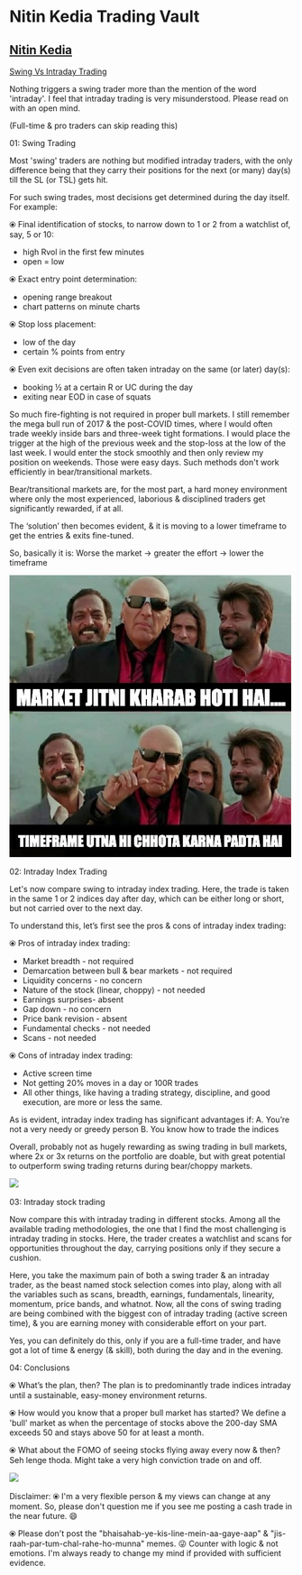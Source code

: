 
# **Nitin Kedia Trading Vault**

## [Nitin Kedia](https://x.com/finallynitin)
[Swing Vs Intraday Trading](https://x.com/finallynitin/status/1945167143982785015)


Nothing triggers a swing trader more than the mention of the word 'intraday'. I feel that intraday trading is very misunderstood. Please read on with an open mind.

(Full-time & pro traders can skip reading this)

01: Swing Trading

Most 'swing' traders are nothing but modified intraday traders, with the only difference being that they carry their positions for the next (or many) day(s) till the SL (or TSL) gets hit.

For such swing trades, most decisions get determined during the day itself. For example:

⦿ Final identification of stocks, to narrow down to 1 or 2 from a watchlist of, say, 5 or 10:
- high Rvol in the first few minutes
- open = low

⦿ Exact entry point determination:
- opening range breakout
- chart patterns on minute charts

⦿ Stop loss placement:
- low of the day
- certain % points from entry

⦿ Even exit decisions are often taken intraday on the same (or later) day(s):
- booking ½ at a certain R or UC during the day
- exiting near EOD in case of squats

So much fire-fighting is not required in proper bull markets. I still remember the mega bull run of 2017 & the post-COVID times, where I would often trade weekly inside bars and three-week tight formations. I would place the trigger at the high of the previous week and the stop-loss at the low of the last week. I would enter the stock smoothly and then only review my position on weekends. Those were easy days. Such methods don't work efficiently in bear/transitional markets.

Bear/transitional markets are, for the most part, a hard money environment where only the most experienced, laborious & disciplined traders get significantly rewarded, if at all.

The ‘solution’ then becomes evident, & it is moving to a lower timeframe to get the entries & exits fine-tuned.

So, basically it is:
Worse the market → greater the effort → lower the timeframe

![](https://github.com/Shaurya005/wisdom-vault/blob/3b673729eeed890ad866fbb53b15547e078fe1ac/files/Gv6b0aSWsAAHtKe.jpeg)

02: Intraday Index Trading

Let's now compare swing to intraday index trading. Here, the trade is taken in the same 1 or 2 indices day after day, which can be either long or short, but not carried over to the next day.

To understand this, let’s first see the pros & cons of intraday index trading:

⦿ Pros of intraday index trading:
- Market breadth - not required
- Demarcation between bull & bear markets - not required
- Liquidity concerns - no concern
- Nature of the stock (linear, choppy) - not needed
- Earnings surprises- absent
- Gap down - no concern
- Price bank revision - absent
- Fundamental checks - not needed
- Scans - not needed

⦿ Cons of intraday index trading:
- Active screen time
- Not getting 20% moves in a day or 100R trades
-  All other things, like having a trading strategy, discipline, and good execution, are more or less the same.

As is evident, intraday index trading has significant advantages if:
A. You’re not a very needy or greedy person
B. You know how to trade the indices

Overall, probably not as hugely rewarding as swing trading in bull markets, where 2x or 3x returns on the portfolio are doable, but with great potential to outperform swing trading returns during bear/choppy markets.

![](/Users/shaurya.jaiswal/Downloads/Gv6b1dzWYAAfDh1.jpeg)


03: Intraday stock trading

Now compare this with intraday trading in different stocks. Among all the available trading methodologies, the one that I find the most challenging is intraday trading in stocks. Here, the trader creates a watchlist and scans for opportunities throughout the day, carrying positions only if they secure a cushion.

Here, you take the maximum pain of both a swing trader & an intraday trader, as the beast named stock selection comes into play, along with all the variables such as scans, breadth, earnings, fundamentals, linearity, momentum, price bands, and whatnot. Now, all the cons of swing trading are being combined with the biggest con of intraday trading (active screen time), & you are earning money with considerable effort on your part.

Yes, you can definitely do this, only if you are a full-time trader, and have got a lot of time & energy (& skill), both during the day and in the evening.

04: Conclusions

⦿ What’s the plan, then?
The plan is to predominantly trade indices intraday until a sustainable, easy-money environment returns.

⦿ How would you know that a proper bull market has started?
We define a 'bull' market as when the percentage of stocks above the 200-day SMA exceeds 50 and stays above 50 for at least a month.

⦿ What about the FOMO of seeing stocks flying away every now & then?
Seh lenge thoda. Might take a very high conviction trade on and off.


![](/Users/shaurya.jaiswal/Downloads/Gv6b3_bWYAADRMk.jpeg)

Disclaimer:
⦿ I'm a very flexible person & my views can change at any moment. So, please don't question me if you see me posting a cash trade in the near future. 😄

⦿ Please don't post the "bhaisahab-ye-kis-line-mein-aa-gaye-aap" & "jis-raah-par-tum-chal-rahe-ho-munna" memes. 😜
Counter with logic & not emotions. I'm always ready to change my mind if provided with sufficient evidence.